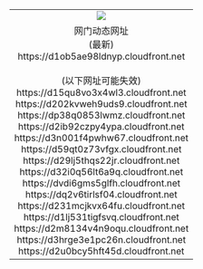 ﻿<table>
  <tr></tr>
  <tr><td colspan=2 align=center><img src="https://d1ob5ae98ldnyp.cloudfront.net/Up/oGate.jpg" /></td></tr>
  <tr><td colspan=2 align=center>网门动态网址<br/>(最新)
<br>https://d1ob5ae98ldnyp.cloudfront.net
<br/><br/>(以下网址可能失效)
<br>https://d15qu8vo3x4wl3.cloudfront.net
<br>https://d202kvweh9uds9.cloudfront.net
<br>https://dp38q0853lwmz.cloudfront.net
<br>https://d2ib92czpy4ypa.cloudfront.net
<br>https://d3n001f4pwhw67.cloudfront.net
<br>https://d59qt0z73vfgx.cloudfront.net
<br>https://d29lj5thqs22jr.cloudfront.net
<br>https://d32i0q56lt6a9q.cloudfront.net
<br>https://dvdi6gms5glfh.cloudfront.net
<br>https://dq2v6tirlsf04.cloudfront.net
<br>https://d231mcjkvx64fu.cloudfront.net
<br>https://d1lj531tigfsvq.cloudfront.net
<br>https://d2m8134v4n9oqu.cloudfront.net
<br>https://d3hrge3e1pc26n.cloudfront.net
<br>https://d2u0bcy5hft45d.cloudfront.net
    </td>
  </tr>
</table>

